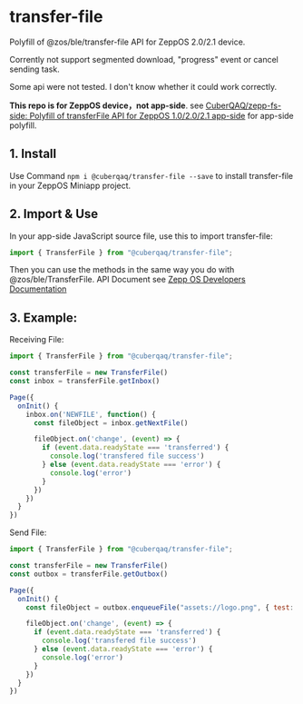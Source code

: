 # transfer-file

Polyfill of @zos/ble/transfer-file API for ZeppOS 2.0/2.1 device.

Corrently not support segmented download, "progress" event or cancel sending task.

Some api were not tested. I don't know whether it could work correctly.

**This repo is for ZeppOS device，not app-side**. see [CuberQAQ/zepp-fs-side: Polyfill of transferFile API for ZeppOS 1.0/2.0/2.1 app-side](https://github.com/CuberQAQ/zepp-transfer-file-side) for app-side polyfill.

## 1. Install

Use Command `npm i @cuberqaq/transfer-file --save` to install transfer-file in your ZeppOS Miniapp project.

## 2. Import & Use

In your app-side JavaScript source file, use this to import transfer-file:

```js
import { TransferFile } from "@cuberqaq/transfer-file";
```

Then you can use the methods in the same way you do with @zos/ble/TransferFile. API Document see [Zepp OS Developers Documentation](https://docs.zepp.com/docs/reference/device-app-api/newAPI/transfer-file/TransferFile/)

## 3. Example:

Receiving File:

```js
import { TransferFile } from "@cuberqaq/transfer-file";

const transferFile = new TransferFile()
const inbox = transferFile.getInbox()

Page({
  onInit() {
    inbox.on('NEWFILE', function() {
      const fileObject = inbox.getNextFile()

      fileObject.on('change', (event) => {
        if (event.data.readyState === 'transferred') {
          console.log('transfered file success')
        } else (event.data.readyState === 'error') {
          console.log('error')
        }
      })
    })
  }
})
```

Send File:

```js
import { TransferFile } from "@cuberqaq/transfer-file";

const transferFile = new TransferFile()
const outbox = transferFile.getOutbox()

Page({
  onInit() {
    const fileObject = outbox.enqueueFile("assets://logo.png", { test: 1})

    fileObject.on('change', (event) => {
      if (event.data.readyState === 'transferred') {
        console.log('transfered file success')
      } else (event.data.readyState === 'error') {
        console.log('error')
      }
    })
  }
})
```
